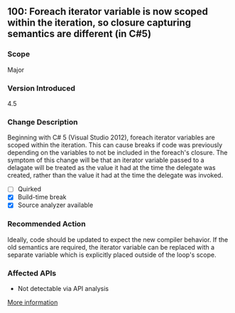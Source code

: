 ## 100: Foreach iterator variable is now scoped within the iteration, so closure capturing semantics are different (in C#5)

### Scope
Major

### Version Introduced
4.5

### Change Description
Beginning with C# 5 (Visual Studio 2012), foreach iterator variables are scoped within the iteration. This can cause breaks if code was previously depending on the variables to not be included in the foreach's closure. The symptom of this change will be that an iterator variable passed to a delagate will be treated as the value it had at the time the delegate was created, rather than the value it had at the time the delegate was invoked.

- [ ] Quirked
- [x] Build-time break
- [x] Source analyzer available

### Recommended Action
Ideally, code should be updated to expect the new compiler behavior. If the old semantics are required, the iterator variable can be replaced with a separate variable which is explicitly placed outside of the loop's scope.

### Affected APIs
* Not detectable via API analysis

[More information](http://blogs.msdn.com/b/ericlippert/archive/2009/11/12/closing-over-the-loop-variable-considered-harmful.aspx)
